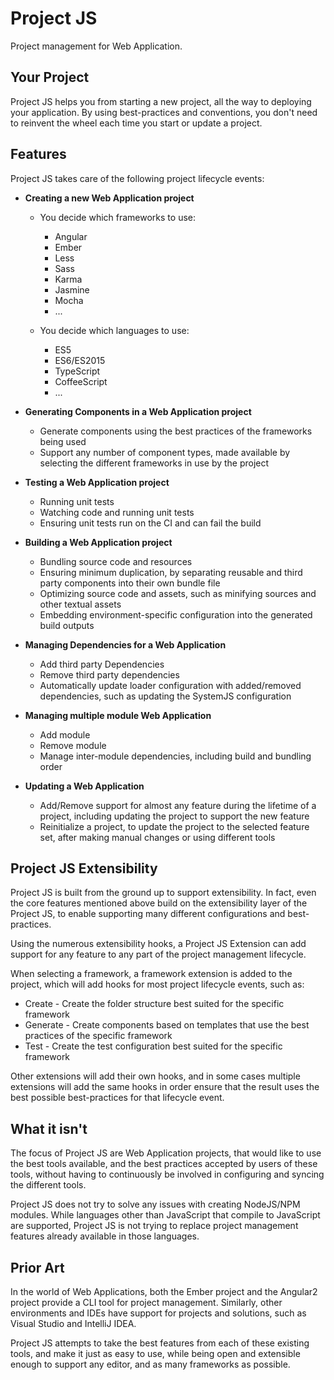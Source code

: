 # Project JS
Project management for Web Application.

## Your Project
Project JS helps you from starting a new project, all the way to deploying your application. By using best-practices and conventions, you don't need to reinvent the wheel each time you start or update a project.

## Features
Project JS takes care of the following project lifecycle events:
- **Creating a new Web Application project**
  - You decide which frameworks to use:
    - Angular
    - Ember
    - Less
    - Sass
    - Karma
    - Jasmine
    - Mocha
    - ...

  - You decide which languages to use:
    - ES5
    - ES6/ES2015
    - TypeScript
    - CoffeeScript
    - ...

- **Generating Components in a Web Application project**
  - Generate components using the best practices of the frameworks being used
  - Support any number of component types, made available by selecting the different frameworks in use by the project

- **Testing a Web Application project**
  - Running unit tests
  - Watching code and running unit tests
  - Ensuring unit tests run on the CI and can fail the build

- **Building a Web Application project**
  - Bundling source code and resources
  - Ensuring minimum duplication, by separating reusable and third party components into their own bundle file
  - Optimizing source code and assets, such as minifying sources and other textual assets
  - Embedding environment-specific configuration into the generated build outputs

- **Managing Dependencies for a Web Application**
  - Add third party Dependencies
  - Remove third party dependencies
  - Automatically update loader configuration with added/removed dependencies, such as updating the SystemJS configuration

- **Managing multiple module Web Application**
  - Add module
  - Remove module
  - Manage inter-module dependencies, including build and bundling order

- **Updating a Web Application**
  - Add/Remove support for almost any feature during the lifetime of a project, including updating the project to support the new feature
  - Reinitialize a project, to update the project to the selected feature set, after making manual changes or using different tools

## Project JS Extensibility
Project JS is built from the ground up to support extensibility. In fact, even the core features mentioned above build on the extensibility layer of the Project JS, to enable supporting many different configurations and best-practices.

Using the numerous extensibility hooks, a Project JS Extension can add support for any feature to any part of the project management lifecycle.

When selecting a framework, a framework extension is added to the project, which will add hooks for most project lifecycle events, such as:
- Create - Create the folder structure best suited for the specific framework
- Generate - Create components based on templates that use the best practices of the specific framework
- Test - Create the test configuration best suited for the specific framework

Other extensions will add their own hooks, and in some cases multiple extensions will add the same hooks in order ensure that the result uses the best possible best-practices for that lifecycle event.

## What it isn't
The focus of Project JS are Web Application projects, that would like to use the best tools available, and the best practices accepted by users of these tools, without having to continuously be involved in configuring and syncing the different tools.

Project JS does not try to solve any issues with creating NodeJS/NPM modules. While languages other than JavaScript that compile to JavaScript are supported, Project JS is not trying to replace project management features already available in those languages.

## Prior Art
In the world of Web Applications, both the Ember project and the Angular2 project provide a CLI tool for project management. Similarly, other environments and IDEs have support for projects and solutions, such as Visual Studio and IntelliJ IDEA.

Project JS attempts to take the best features from each of these existing tools, and make it just as easy to use, while being open and extensible enough to support any editor, and as many frameworks as possible.
